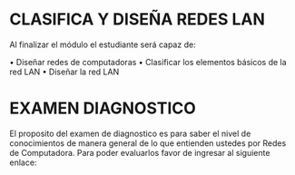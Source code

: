 # CLASIFICA Y DISEÑA REDES LAN

Al finalizar el módulo el estudiante será capaz de:

• Diseñar redes de computadoras
    • Clasificar los elementos básicos de la red LAN
    • Diseñar la red LAN

# EXAMEN DIAGNOSTICO
  El proposito del examen de diagnostico es para saber el nivel de conocimientos de manera general de lo que entienden ustedes por Redes de Computadora. Para poder evaluarlos favor de ingresar al siguiente enlace:


